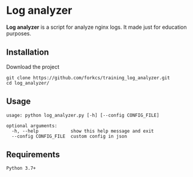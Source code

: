 # Log analyzer

**Log analyzer** is a script for analyze nginx logs. It made just for education purposes.

## Installation
Download the project
``` 
git clone https://github.com/forkcs/training_log_analyzer.git
cd log_analyzer/
```


## Usage
```
usage: python log_analyzer.py [-h] [--config CONFIG_FILE]

optional arguments:
  -h, --help            show this help message and exit
  --config CONFIG_FILE  custom config in json

```

## Requirements
```
Python 3.7+
```